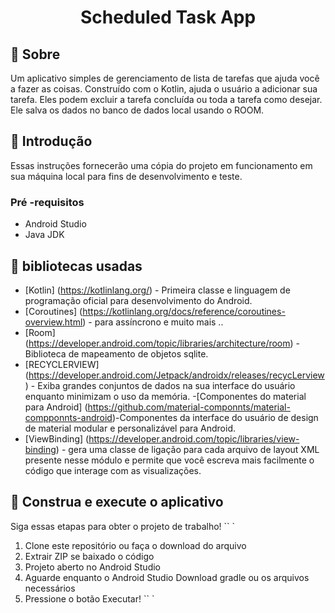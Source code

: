 <p align="center">
    <h1 align="center">Scheduled Task App</h1>
</p>

## 🌟 Sobre

Um aplicativo simples de gerenciamento de lista de tarefas que ajuda você a fazer as coisas. Construído com o Kotlin, ajuda o usuário a adicionar sua tarefa. Eles podem excluir a tarefa concluída ou toda a tarefa como desejar. Ele salva os dados no banco de dados local usando o ROOM.

## 🚀 Introdução
Essas instruções fornecerão uma cópia do projeto em funcionamento em sua máquina local para fins de desenvolvimento e teste.

### Pré -requisitos
* Android Studio
* Java JDK

## 📃 bibliotecas usadas
- [Kotlin] (https://kotlinlang.org/) - Primeira classe e linguagem de programação oficial para desenvolvimento do Android.
- [Coroutines] (https://kotlinlang.org/docs/reference/coroutines-overview.html) - para assíncrono e muito mais ..
- [Room] (https://developer.android.com/topic/libraries/architecture/room) - Biblioteca de mapeamento de objetos sqlite.
- [RECYCLERVIEW] (https://developer.android.com/Jetpack/androidx/releases/recycLerview) - Exiba grandes conjuntos de dados na sua interface do usuário enquanto minimizam o uso da memória.
  -[Componentes do material para Android] (https://github.com/material-componnts/material-compponnts-android)-Componentes da interface do usuário de design de material modular e personalizável para Android.
- [ViewBinding] (https://developer.android.com/topic/libraries/view-binding) - gera uma classe de ligação para cada arquivo de layout XML presente nesse módulo e permite que você escreva mais facilmente o código que interage com as visualizações.

## 🔨 Construa e execute o aplicativo

Siga essas etapas para obter o projeto de trabalho!
`` `
1. Clone este repositório ou faça o download do arquivo
2. Extrair ZIP se baixado o código
3. Projeto aberto no Android Studio
4. Aguarde enquanto o Android Studio Download gradle ou os arquivos necessários
5. Pressione o botão Executar!
   `` `